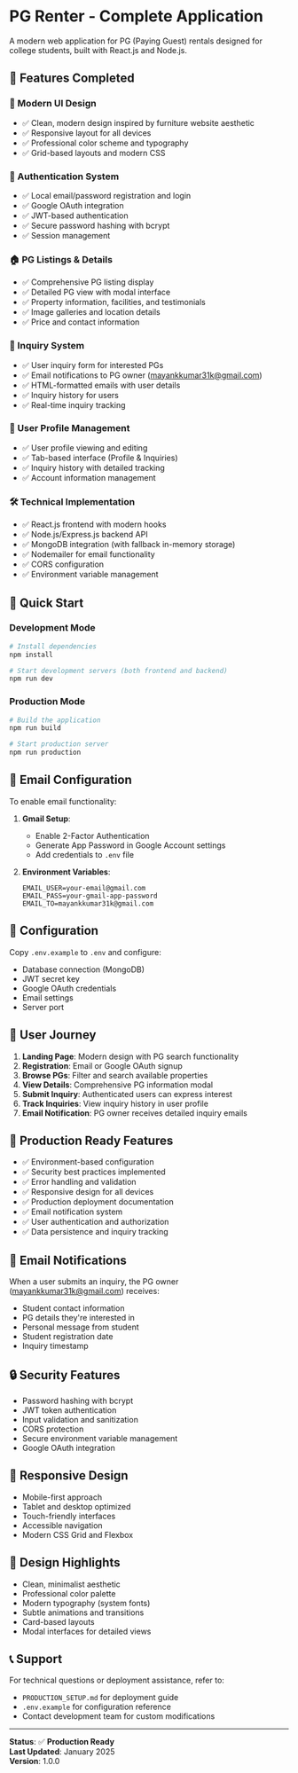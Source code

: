 # PG Renter - Complete Application

A modern web application for PG (Paying Guest) rentals designed for college students, built with React.js and Node.js.

## 🎯 Features Completed

### 🎨 Modern UI Design
- ✅ Clean, modern design inspired by furniture website aesthetic
- ✅ Responsive layout for all devices
- ✅ Professional color scheme and typography
- ✅ Grid-based layouts and modern CSS

### 🔐 Authentication System
- ✅ Local email/password registration and login
- ✅ Google OAuth integration
- ✅ JWT-based authentication
- ✅ Secure password hashing with bcrypt
- ✅ Session management

### 🏠 PG Listings & Details
- ✅ Comprehensive PG listing display
- ✅ Detailed PG view with modal interface
- ✅ Property information, facilities, and testimonials
- ✅ Image galleries and location details
- ✅ Price and contact information

### 📧 Inquiry System
- ✅ User inquiry form for interested PGs
- ✅ Email notifications to PG owner (mayankkumar31k@gmail.com)
- ✅ HTML-formatted emails with user details
- ✅ Inquiry history for users
- ✅ Real-time inquiry tracking

### 👤 User Profile Management
- ✅ User profile viewing and editing
- ✅ Tab-based interface (Profile & Inquiries)
- ✅ Inquiry history with detailed tracking
- ✅ Account information management

### 🛠 Technical Implementation
- ✅ React.js frontend with modern hooks
- ✅ Node.js/Express.js backend API
- ✅ MongoDB integration (with fallback in-memory storage)
- ✅ Nodemailer for email functionality
- ✅ CORS configuration
- ✅ Environment variable management

## 🚀 Quick Start

### Development Mode
```bash
# Install dependencies
npm install

# Start development servers (both frontend and backend)
npm run dev
```

### Production Mode
```bash
# Build the application
npm run build

# Start production server
npm run production
```

## 📧 Email Configuration

To enable email functionality:

1. **Gmail Setup**:
   - Enable 2-Factor Authentication
   - Generate App Password in Google Account settings
   - Add credentials to `.env` file

2. **Environment Variables**:
   ```env
   EMAIL_USER=your-email@gmail.com
   EMAIL_PASS=your-gmail-app-password
   EMAIL_TO=mayankkumar31k@gmail.com
   ```

## 🔧 Configuration

Copy `.env.example` to `.env` and configure:
- Database connection (MongoDB)
- JWT secret key
- Google OAuth credentials
- Email settings
- Server port

## 📱 User Journey

1. **Landing Page**: Modern design with PG search functionality
2. **Registration**: Email or Google OAuth signup
3. **Browse PGs**: Filter and search available properties
4. **View Details**: Comprehensive PG information modal
5. **Submit Inquiry**: Authenticated users can express interest
6. **Track Inquiries**: View inquiry history in user profile
7. **Email Notification**: PG owner receives detailed inquiry emails

## 🎯 Production Ready Features

- ✅ Environment-based configuration
- ✅ Security best practices implemented
- ✅ Error handling and validation
- ✅ Responsive design for all devices
- ✅ Production deployment documentation
- ✅ Email notification system
- ✅ User authentication and authorization
- ✅ Data persistence and inquiry tracking

## 📧 Email Notifications

When a user submits an inquiry, the PG owner (mayankkumar31k@gmail.com) receives:

- Student contact information
- PG details they're interested in
- Personal message from student
- Student registration date
- Inquiry timestamp

## 🔒 Security Features

- Password hashing with bcrypt
- JWT token authentication
- Input validation and sanitization
- CORS protection
- Secure environment variable management
- Google OAuth integration

## 📱 Responsive Design

- Mobile-first approach
- Tablet and desktop optimized
- Touch-friendly interfaces
- Accessible navigation
- Modern CSS Grid and Flexbox

## 🎨 Design Highlights

- Clean, minimalist aesthetic
- Professional color palette
- Modern typography (system fonts)
- Subtle animations and transitions
- Card-based layouts
- Modal interfaces for detailed views

## 📞 Support

For technical questions or deployment assistance, refer to:
- `PRODUCTION_SETUP.md` for deployment guide
- `.env.example` for configuration reference
- Contact development team for custom modifications

---

**Status**: ✅ **Production Ready**  
**Last Updated**: January 2025  
**Version**: 1.0.0